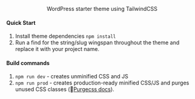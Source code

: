 <p align="center">WordPress starter theme using TailwindCSS</p>


#### Quick Start
1. Install theme dependencies
`npm install`
2. Run a find for the string/slug wingspan throughout the theme and replace it with your project name.

#### Build commands
1. `npm run dev` - creates unminified CSS and JS
2. `npm run prod` - creates production-ready minified CSS/JS and purges unused CSS classes (📖[Purgecss docs](https://www.purgecss.com/)).
